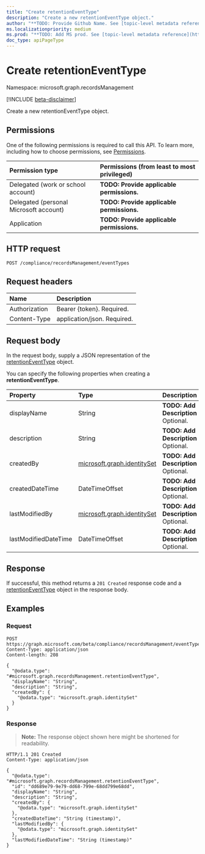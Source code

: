 ```yaml
---
title: "Create retentionEventType"
description: "Create a new retentionEventType object."
author: "**TODO: Provide Github Name. See [topic-level metadata reference](https://msgo.azurewebsites.net/add/document/guidelines/metadata.html#topic-level-metadata)**"
ms.localizationpriority: medium
ms.prod: "**TODO: Add MS prod. See [topic-level metadata reference](https://msgo.azurewebsites.net/add/document/guidelines/metadata.html#topic-level-metadata)**"
doc_type: apiPageType
---
```


# Create retentionEventType
Namespace: microsoft.graph.recordsManagement

[!INCLUDE [beta-disclaimer](../../includes/beta-disclaimer.md)]

Create a new retentionEventType object.

## Permissions
One of the following permissions is required to call this API. To learn more, including how to choose permissions, see [Permissions](/graph/permissions-reference).

|Permission type|Permissions (from least to most privileged)|
|:---|:---|
|Delegated (work or school account)|**TODO: Provide applicable permissions.**|
|Delegated (personal Microsoft account)|**TODO: Provide applicable permissions.**|
|Application|**TODO: Provide applicable permissions.**|

## HTTP request

<!-- {
  "blockType": "ignored"
}
-->
``` http
POST /compliance/recordsManagement/eventTypes
```

## Request headers
|Name|Description|
|:---|:---|
|Authorization|Bearer {token}. Required.|
|Content-Type|application/json. Required.|

## Request body
In the request body, supply a JSON representation of the [retentionEventType](../resources/recordsmanagement-retentioneventtype.md) object.

You can specify the following properties when creating a **retentionEventType**.

|Property|Type|Description|
|:---|:---|:---|
|displayName|String|**TODO: Add Description** Optional.|
|description|String|**TODO: Add Description** Optional.|
|createdBy|[microsoft.graph.identitySet](../resources/recordsmanagement-intune-identityset.md)|**TODO: Add Description** Optional.|
|createdDateTime|DateTimeOffset|**TODO: Add Description** Optional.|
|lastModifiedBy|[microsoft.graph.identitySet](../resources/recordsmanagement-intune-identityset.md)|**TODO: Add Description** Optional.|
|lastModifiedDateTime|DateTimeOffset|**TODO: Add Description** Optional.|



## Response

If successful, this method returns a `201 Created` response code and a [retentionEventType](../resources/recordsmanagement-retentioneventtype.md) object in the response body.

## Examples

### Request
<!-- {
  "blockType": "request",
  "name": "create_retentioneventtype_from_"
}
-->
``` http
POST https://graph.microsoft.com/beta/compliance/recordsManagement/eventTypes
Content-Type: application/json
Content-length: 208

{
  "@odata.type": "#microsoft.graph.recordsManagement.retentionEventType",
  "displayName": "String",
  "description": "String",
  "createdBy": {
    "@odata.type": "microsoft.graph.identitySet"
  }
}
```


### Response
>**Note:** The response object shown here might be shortened for readability.
<!-- {
  "blockType": "response",
  "truncated": true,
  "@odata.type": "microsoft.graph.recordsManagement.retentionEventType"
}
-->
``` http
HTTP/1.1 201 Created
Content-Type: application/json

{
  "@odata.type": "#microsoft.graph.recordsManagement.retentionEventType",
  "id": "dd689e79-9e79-dd68-799e-68dd799e68dd",
  "displayName": "String",
  "description": "String",
  "createdBy": {
    "@odata.type": "microsoft.graph.identitySet"
  },
  "createdDateTime": "String (timestamp)",
  "lastModifiedBy": {
    "@odata.type": "microsoft.graph.identitySet"
  },
  "lastModifiedDateTime": "String (timestamp)"
}
```

